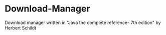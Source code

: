 # Download-Manager
Download manager written in "Java the complete reference- 7th edition" by Herbert Schildt
